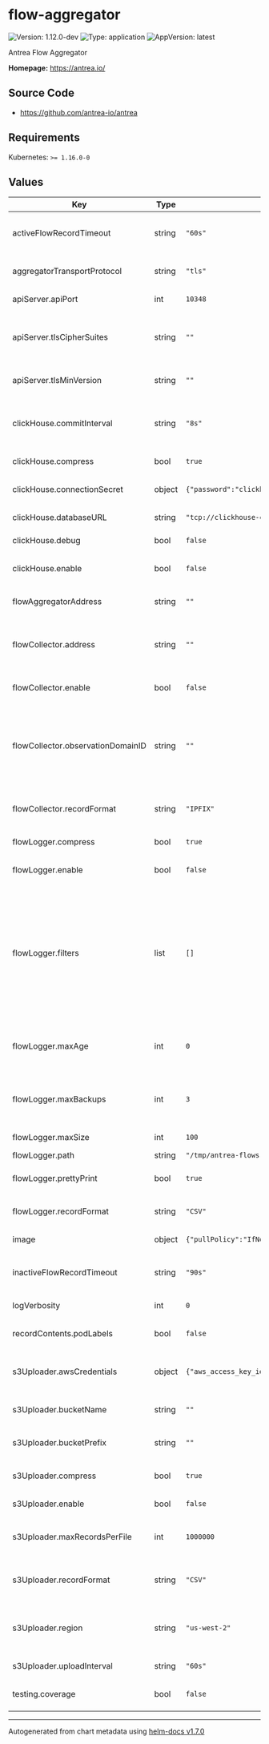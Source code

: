# flow-aggregator

![Version: 1.12.0-dev](https://img.shields.io/badge/Version-1.12.0--dev-informational?style=flat-square) ![Type: application](https://img.shields.io/badge/Type-application-informational?style=flat-square) ![AppVersion: latest](https://img.shields.io/badge/AppVersion-latest-informational?style=flat-square)

Antrea Flow Aggregator

**Homepage:** <https://antrea.io/>

## Source Code

* <https://github.com/antrea-io/antrea>

## Requirements

Kubernetes: `>= 1.16.0-0`

## Values

| Key | Type | Default | Description |
|-----|------|---------|-------------|
| activeFlowRecordTimeout | string | `"60s"` | Provide the active flow record timeout as a duration string. Valid time units are "ns", "us" (or "µs"), "ms", "s", "m", "h". |
| aggregatorTransportProtocol | string | `"tls"` | Provide the transport protocol for the flow aggregator collecting process, which is tls, tcp or udp. |
| apiServer.apiPort | int | `10348` | The port for the Flow Aggregator APIServer to serve on. |
| apiServer.tlsCipherSuites | string | `""` | Comma-separated list of cipher suites that will be used by the Flow Aggregator APIservers. If empty, the default Go Cipher Suites will be used. |
| apiServer.tlsMinVersion | string | `""` | TLS min version from: VersionTLS10, VersionTLS11, VersionTLS12, VersionTLS13. |
| clickHouse.commitInterval | string | `"8s"` | CommitInterval is the periodical interval between batch commit of flow records to DB. Valid time units are "ns", "us" (or "µs"), "ms", "s", "m", "h". |
| clickHouse.compress | bool | `true` | Compress enables lz4 compression when committing flow records. |
| clickHouse.connectionSecret | object | `{"password":"clickhouse_operator_password","username":"clickhouse_operator"}` | Credentials to connect to ClickHouse. They will be stored in a Secret. |
| clickHouse.databaseURL | string | `"tcp://clickhouse-clickhouse.flow-visibility.svc:9000"` | DatabaseURL is the url to the database. TCP protocol is required. |
| clickHouse.debug | bool | `false` | Debug enables debug logs from ClickHouse sql driver. |
| clickHouse.enable | bool | `false` | Determine whether to enable exporting flow records to ClickHouse. |
| flowAggregatorAddress | string | `""` | Provide an extra DNS name or IP address of flow aggregator for generating TLS certificate. |
| flowCollector.address | string | `""` | Provide the flow collector address as string with format <IP>:<port>[:<proto>],  where proto is tcp or udp. If no L4 transport proto is given, we consider tcp as default. |
| flowCollector.enable | bool | `false` | Determine whether to enable exporting flow records to external flow collector. |
| flowCollector.observationDomainID | string | `""` | Provide the 32-bit Observation Domain ID which will uniquely identify this instance of the flow aggregator to an external flow collector. If omitted, an Observation Domain ID will be generated from the persistent cluster UUID generated by Antrea. |
| flowCollector.recordFormat | string | `"IPFIX"` | Provide format for records sent to the configured flow collector. Supported formats are IPFIX and JSON. |
| flowLogger.compress | bool | `true` | Compress enables gzip compression on rotated files. |
| flowLogger.enable | bool | `false` | Determine whether to enable exporting flow records to a local log file. |
| flowLogger.filters | list | `[]` | Filters can be used to select which flow records to log to file. The provided filters are OR-ed to determine whether a specific flow should be logged. By default, all flows are logged. With the following filters, only flows which are denied because of a network policy will be logged: [{ingressNetworkPolicyRuleActions: ["Drop", "Reject"]}, {egressNetworkPolicyRuleActions: ["Drop", "Reject"]}] |
| flowLogger.maxAge | int | `0` | MaxAge is the maximum number of days to retain old log files based on the timestamp encoded in their filename. The default (0) is not to remove old log files based on age. |
| flowLogger.maxBackups | int | `3` | MaxBackups is the maximum number of old log files to retain. If set to 0, all log files will be retained (unless MaxAge causes them to be deleted). |
| flowLogger.maxSize | int | `100` | MaxSize is the maximum size in MB of a log file before it gets rotated. |
| flowLogger.path | string | `"/tmp/antrea-flows.log"` | Path is the path to the local log file. |
| flowLogger.prettyPrint | bool | `true` | PrettyPrint enables conversion of some numeric fields to a more meaningful string representation. |
| flowLogger.recordFormat | string | `"CSV"` | RecordFormat defines the format of the flow records logged to file. Only "CSV" is supported at the moment. |
| image | object | `{"pullPolicy":"IfNotPresent","repository":"antrea/flow-aggregator","tag":""}` | Container image used by Flow Aggregator. |
| inactiveFlowRecordTimeout | string | `"90s"` | Provide the inactive flow record timeout as a duration string. Valid time units are "ns", "us" (or "µs"), "ms", "s", "m", "h". |
| logVerbosity | int | `0` | Log verbosity switch for Flow Aggregator. |
| recordContents.podLabels | bool | `false` | Determine whether source and destination Pod labels will be included in the flow records. |
| s3Uploader.awsCredentials | object | `{"aws_access_key_id":"changeme","aws_secret_access_key":"changeme","aws_session_token":""}` | Credentials to authenticate to AWS. They will be stored in a Secret and injected into the Pod as environment variables. |
| s3Uploader.bucketName | string | `""` | BucketName is the name of the S3 bucket to which flow records will be uploaded. It is required. |
| s3Uploader.bucketPrefix | string | `""` | BucketPrefix is the prefix ("folder") under which flow records will be uploaded. |
| s3Uploader.compress | bool | `true` | Compress enables gzip compression when uploading files to S3. |
| s3Uploader.enable | bool | `false` | Determine whether to enable exporting flow records to AWS S3. |
| s3Uploader.maxRecordsPerFile | int | `1000000` | MaxRecordsPerFile is the maximum number of records per file uploaded. It is not recommended to change this value. |
| s3Uploader.recordFormat | string | `"CSV"` | RecordFormat defines the format of the flow records uploaded to S3. Only "CSV" is supported at the moment. |
| s3Uploader.region | string | `"us-west-2"` | Region is used as a "hint" to get the region in which the provided bucket is located. An error will occur if the bucket does not exist in the AWS partition the region hint belongs to. |
| s3Uploader.uploadInterval | string | `"60s"` | UploadInterval is the duration between each file upload to S3. |
| testing.coverage | bool | `false` | Enable code coverage measurement (used when testing Flow Aggregator only). |

----------------------------------------------
Autogenerated from chart metadata using [helm-docs v1.7.0](https://github.com/norwoodj/helm-docs/releases/v1.7.0)
